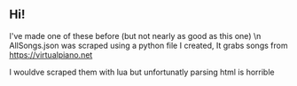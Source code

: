## Hi!
I've made one of these before
(but not nearly as good as this one)
\n
AllSongs.json was scraped using a python file I created,
It grabs songs from https://virtualpiano.net

I wouldve scraped them with lua but unfortunatly parsing html is horrible
